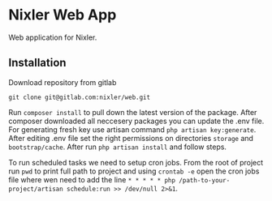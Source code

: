 Nixler Web App
=========

Web application for Nixler.

## Installation

Download repository from gitlab
```
git clone git@gitlab.com:nixler/web.git
```

Run `composer install` to pull down the latest version of the package. After composer downloaded all neccesery packages you can update the .env file. For generating fresh key use artisan command `php artisan key:generate`. After editing .env file set the right permissions on directories `storage` and `bootstrap/cache`. After run `php artisan install` and follow steps.

To run scheduled tasks we need to setup cron jobs. From the root of project run `pwd` to print full path to project and using `crontab -e` open the cron jobs file where wen need to add the line `* * * * * php /path-to-your-project/artisan schedule:run >> /dev/null 2>&1`.